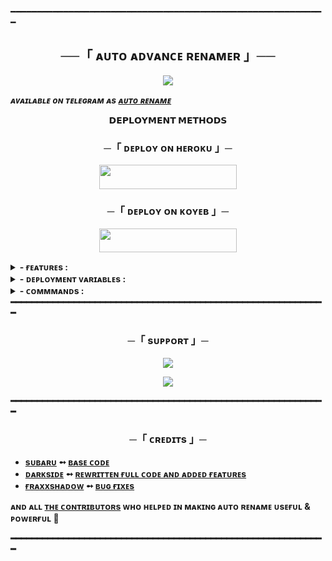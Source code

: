 ━━━━━━━━━━━━━━━━━━━━━━━━━━━━━━━━━━━━━━━━━━━━━━━━━━━━━━━━━━━━

<h2 align="center">
    ──「 ᴀᴜᴛᴏ ᴀᴅᴠᴀɴᴄᴇ ʀᴇɴᴀᴍᴇʀ 」──
</h2>

<p align="center">
  <img src="https://graph.org/file/386500b2d4b21d5d1f772.jpg">
</p>

_**ᴀᴠᴀɪʟᴀʙʟᴇ ᴏɴ ᴛᴇʟᴇɢʀᴀᴍ ᴀs [ᴀᴜᴛᴏ ʀᴇɴᴀᴍᴇ](https://t.me/AutoRenamerXBot)**_

<p align="center">
<b>𝗗𝗘𝗣𝗟𝗢𝗬𝗠𝗘𝗡𝗧 𝗠𝗘𝗧𝗛𝗢𝗗𝗦</b>
</p>

<h3 align="center">
    ─「 ᴅᴇᴩʟᴏʏ ᴏɴ ʜᴇʀᴏᴋᴜ 」─
</h3>

<p align="center"><a href="https://dashboard.heroku.com/new?template=https://github.com/FraxxShadow/HexaSuperRenamer"> <img src="https://img.shields.io/badge/Deploy%20On%20Heroku-black?style=for-the-badge&logo=heroku" width="220" height="38.45"/></a></p>

<h3 align="center">
    ─「 ᴅᴇᴘʟᴏʏ ᴏɴ ᴋᴏʏᴇʙ 」─
</h3>
<p align="center"><a href="https://app.koyeb.com/deploy?type=git&https://github.com/FraxxShadow/HexaSuperRenamer=&branch=main&name=AutoReanemBot"> <img src="https://img.shields.io/badge/Deploy%20On%20Koyeb-black?style=for-the-badge&logo=Koyeb" width="220" height="38.45"/></a></p>
</h3>

<details><summary><b> - ғᴇᴀᴛᴜʀᴇs :</b></summary>
  
## ғᴇᴀᴛᴜʀᴇs
- [x] Renames very fast .
- [x] Metadata Support
- [x] Permanent Thumbnail support.
- [x] Supports Broadcasts.
- [x] Set custom caption.
- [x] Has a custom Start-up pic.
- [x] Force subscribe available.
- [x] Supports ulimited renaming at a time.
- [x] Deploy to Koyeb + Heroku + Railway.
- [x] Automatically rename your files.
- [x] Set mediatype to upload filetype.
- [x] Token generate system.
- [x] Dump & Sequnece Dump.
- [x] Leaderboard, Renamed, Info cmd.
- [x] Per user task limit.
- [x] Admin mode only.
- [x] Token usage disabler.
- [x] Thumbnail Extractor.
- [x] Mulitple File processing at once. 
- [x] PDF support for manga and other documents.
- [x] Floodwait Retry system.
- [x] MP4 to MKV convertor.
- [x] BAN, UNBAN user cmds.
- [x] Premium, add premium, add token cmds added.
- [x] Rename History added.
- [x] Queue System.
- [x] Season, Episode, Audio, Quality & Resolution variable added.
- [x] Fully customisable from config.py.
- [x] Added CUSTOM_TAG, ENCODED_BY, COMMENT metadata.
- [x] Old code enhanced.    
- [x] Developer Service 24x7. 

<b>ᴛᴏ ᴋɴᴏᴡ ᴀʙᴏᴜᴛ ᴀʟʟ ғᴇᴀᴛᴜʀᴇs, ᴊᴏɪɴ ᴏᴜʀ  <a href='https://t.me/bots_nation'>ᴜᴘᴅᴀᴛᴇs ᴄʜᴀɴɴᴇʟ</a>.</b>
</details>

<details><summary><b> - ᴅᴇᴘʟᴏʏᴍᴇɴᴛ ᴠᴀʀɪᴀʙʟᴇs :</summary>
  
## ᴅᴇᴘʟᴏʏᴍᴇɴᴛ ᴠᴀʀɪᴀʙʟᴇs
```
- [x] API_ID - get it from telegram app
- [x] API_HASH - get it from telegram app
- [x] BOT_TOKEN - get it from telegram app
- [x] ADMIN - for 2 or more '12345678 89674523' add space between ids
- [x] DB_URL - MongoDB URL from [MongoDB Atlas](https://cloud.mongodb.com).
- [x] DB_NAME - Your MongoDB database name. **Optional**.
- [x] FORCE_SUB_CHANNELS  - Your force subscription channel usernames without `@`. **Optional**. Use format `1CHANNEL,2CHANNEL`.
- [x] START_PIC - Start message photo. **Optional**.
- [x] LOG_CHANNEL - add a private channel id
- [x] WEBHOOK - Set to `True` if your server requires web services, otherwise set to `False`. **Optional**.
- [x] PORT - Set to `8000` if your server requires web services, otherwise set to `PORT`. **Optional**.
```
</details>
<details><summary><b> - ᴄᴏᴍᴍᴍᴀɴᴅs :</summary>
  
## ᴄᴏᴍᴍᴍᴀɴᴅs
```
start - Check if the bot is running.
autorename - To auto rename your files.
ssequence - To start sequence.
esequence - To end sequence.
token - To check how many tokens you have.
bal - To check how many tokens you have [alternative cmd].
renamed - To check renamed info.
rename_history - To check your rename history.
queue - To check queue info.
clear - To clear queue.
premium - To disable or enable token usage.
info - To check all Information.
leaderboard - To check top 10 renamer.
metadata - To set metadata.
setmedia - To set your media type preference.
tutorial - To know how to use me.
get_thumb - Extract thumbnail from any video or document.
viewthumb - To view current thumbnail.
delthumb - To delete current thumbnail.
set_caption - Set a custom caption.
see_caption - See your custom caption.
del_caption - Delete custom caption.
add_token - To add tokens to a user acc. [Admin Only]
remove_token - To remove token from a user acc. [Admin Only]
add_premium - To add premium status to a user acc. [Admin Only]
remove_premium - To remove premium status from a user acc. [Admin Only]
restart - To restart the bot. [Admin Only]
ban - To ban a user. [Admin Only]
unban - To unban a user. [Admin Only]
broadcast - To broadcast a message. [Admin Only]
admin_mode - To make the bot admin on. [Admin Only]
add_admin - To add Admin. [Admin Only]
status - To check bot status. [Admin Only]
users - To check bot status. [Admin Only]
```
</details>
━━━━━━━━━━━━━━━━━━━━━━━━━━━━━━━━━━━━━━━━━━━━━━━━━━━━━━━━━━━━

<h3 align="center">
    ─「 sᴜᴩᴩᴏʀᴛ 」─
</h3>

<p align="center">
<a href="https://telegram.me/Bots_Nation_Support"><img src="https://img.shields.io/badge/-Support%20Group-blue.svg?style=for-the-badge&logo=Telegram"></a>
</p>
<p align="center">
<a href="https://telegram.me/Bots_Nation"><img src="https://img.shields.io/badge/-Support%20Channel-blue.svg?style=for-the-badge&logo=Telegram"></a>
</p>

━━━━━━━━━━━━━━━━━━━━━━━━━━━━━━━━━━━━━━━━━━━━━━━━━━━━━━━━━━━━

<h3 align="center">
    ─「 ᴄʀᴇᴅɪᴛs 」─
</h3>

- <b>[sᴜʙᴀʀᴜ](https://github.com/sewxiy)  ➻  [ʙᴀsᴇ ᴄᴏᴅᴇ](https://github.com/Codeflix-Bots/AutoRenameBot) </b>
- <b>[ᴅᴀʀᴋsɪᴅᴇ](https://github.com/darkxside78)  ➻  [ʀᴇᴡʀɪᴛᴛᴇɴ ғᴜʟʟ ᴄᴏᴅᴇ ᴀɴᴅ ᴀᴅᴅᴇᴅ ғᴇᴀᴛᴜʀᴇs](https://github.com/DARKXSIDE78/Source) </b>
- <b>[ғʀᴀxxsʜᴀᴅᴏᴡ](https://github.com/fraxxshadow)  ➻  [ʙᴜɢ ғɪxᴇs](https://github.com/FraxxShadow/Sasuke-V5.2) </b>

 
<b>ᴀɴᴅ ᴀʟʟ [ᴛʜᴇ ᴄᴏɴᴛʀɪʙᴜᴛᴏʀs](https://github.com/Codeflix-Bots/autorenamebot/graphs/contributors) ᴡʜᴏ ʜᴇʟᴩᴇᴅ ɪɴ ᴍᴀᴋɪɴɢ ᴀᴜᴛᴏ ʀᴇɴᴀᴍᴇ ᴜsᴇғᴜʟ & ᴩᴏᴡᴇʀғᴜʟ 🖤 </b>

━━━━━━━━━━━━━━━━━━━━━━━━━━━━━━━━━━━━━━━━━━━━━━━━━━━━━━━━━━━━

